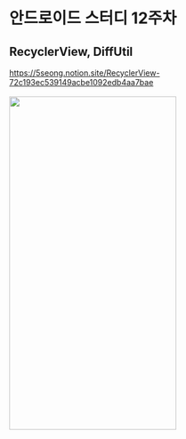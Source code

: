 # 안드로이드 스터디 12주차
## RecyclerView, DiffUtil
https://5seong.notion.site/RecyclerView-72c193ec539149acbe1092edb4aa7bae
<br><br>
<img src="https://user-images.githubusercontent.com/49146043/148641385-c4146a7a-ee3b-470a-990d-288fed65eefb.gif" width="300" height="600">
